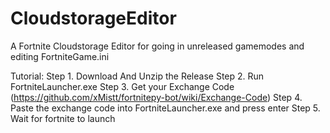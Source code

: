 # CloudstorageEditor
A Fortnite Cloudstorage Editor for going in unreleased gamemodes and editing FortniteGame.ini

Tutorial:
Step 1. Download And Unzip the Release
Step 2. Run FortniteLauncher.exe
Step 3. Get your Exchange Code (https://github.com/xMistt/fortnitepy-bot/wiki/Exchange-Code)
Step 4. Paste the exchange code into FortniteLauncher.exe and press enter
Step 5. Wait for fortnite to launch
